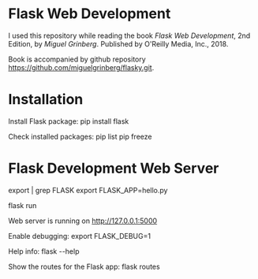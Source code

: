 # Flask Web Development

I used this repository while reading the book *Flask Web Development*, 2nd Edition, by *Miguel Grinberg*. Published by O'Reilly Media, Inc., 2018.

Book is accompanied by github repository https://github.com/miguelgrinberg/flasky.git.


# Installation

Install Flask package:
pip install flask

Check installed packages:
pip list
pip freeze


# Flask Development Web Server

export | grep FLASK
export FLASK_APP=hello.py

flask run

Web server is running on http://127.0.0.1:5000


Enable debugging:
export FLASK_DEBUG=1

Help info:
flask --help

Show the routes for the Flask app:
flask routes

